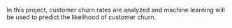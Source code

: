 In this project, customer churn rates are analyzed and machine learning will be used to predict the likelihood of customer churn.
